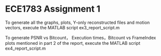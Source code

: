 # ECE1783 Assignment 1

To generate all the graphs, plots, Y-only reconstructed files and motion vectors, execute the MATLAB script ex3_report_script.m



To generate PSNR vs Bitcount， Execution times，Bitcount vs FrameIndex plots mentioned in part 2 of the report, execute the MATLAB script ex4_report_script.m